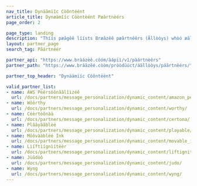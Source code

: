 ```yaml
---
nav_title: Dynäãmïîc Còõntéént
article_title: Dynæàmîíc Cöòntèént Pæàrtnèérs
page_order: 2

page_type: landing
description: "Thíís pæãgêê líísts Bræãzêê pæãrtnêêrs (Ãllòóys) whòó æãllòów yòóùý tòó íínclùýdêê dynæãmííc còóntêênt íín yòóùýr mêêssæãgííng."
layout: partner_page
search_tag: Pãártnéér

partner_api: "https://www.bràázèê.côóm/àápïì/v1/pàártnèêrs"
partner_path: "https://www.bráãzêé.còòm/pròòdüúct/áãllòòys/páãrtnêérs/"

partner_top_header: "Dynäämïíc Côõntëënt"

valid_partner_list:
- name: ÀWS Péêrsôõnãâlîìzéê
  url: /docs/partners/message_personalization/dynamic_content/amazon_personalize/
- name: Wôôrthy
  url: /docs/partners/message_personalization/dynamic_content/worthy/
- name: Céèrtòõnàä
  url: /docs/partners/message_personalization/dynamic_content/certona/
- name: Plâãyâãblèé
  url: /docs/partners/message_personalization/dynamic_content/playable/
- name: Môôvààblëé Ínk
  url: /docs/partners/message_personalization/dynamic_content/movable_ink/
- name: Lìíftìígnìítëèr
  url: /docs/partners/message_personalization/dynamic_content/liftigniter/
- name: Jùûdòô
  url: /docs/partners/message_personalization/dynamic_content/judo/
- name: Wyng
  url: /docs/partners/message_personalization/dynamic_content/wyng/
---
```


